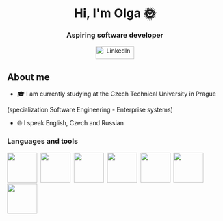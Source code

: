 <div id="header" align="center">
  <h1> Hi, I'm Olga 🌞</h1>
  <h3>Aspiring software developer</h3>
  <a href="https://www.linkedin.com/in/olga-biriukova-981012253">
  <img src = "https://img.shields.io/badge/-LinkedIn-blue?style=flat-square&logo=Linkedin&logoColor=white" alt="LinkedIn" width="90" height="30"/>
</a>
</div>


## About me
-	🎓 I am currently studying at the Czech Technical University in Prague
  
  (specialization Software Engineering - Enterprise systems)

-	🌐 I speak English, Czech and Russian

### Languages and tools
<img src="https://cdn.jsdelivr.net/gh/devicons/devicon@latest/icons/java/java-original-wordmark.svg" width="70" height="70"/>&nbsp;
<img src="https://cdn.jsdelivr.net/gh/devicons/devicon@latest/icons/postgresql/postgresql-original-wordmark.svg" width="70" height="70"/>&nbsp;
<img src="https://cdn.jsdelivr.net/gh/devicons/devicon@latest/icons/git/git-original-wordmark.svg" width="70" height="70"/>&nbsp;
<img src="https://cdn.jsdelivr.net/gh/devicons/devicon@latest/icons/c/c-original.svg" width="70" height="70"/>&nbsp;
<img src="https://cdn.jsdelivr.net/gh/devicons/devicon@latest/icons/python/python-original.svg" width="70" height="70"/>&nbsp;
<img src="https://cdn.jsdelivr.net/gh/devicons/devicon@latest/icons/selenium/selenium-original.svg" width="70" height="70"/>&nbsp;
<img src="https://cdn.jsdelivr.net/gh/devicons/devicon@latest/icons/html5/html5-original-wordmark.svg" width="70" height="70"/>&nbsp;



  
  

<!--
**olgabiriukova/olgabiriukova** is a ✨ _special_ ✨ repository because its `README.md` (this file) appears on your GitHub profile.

Here are some ideas to get you started:


